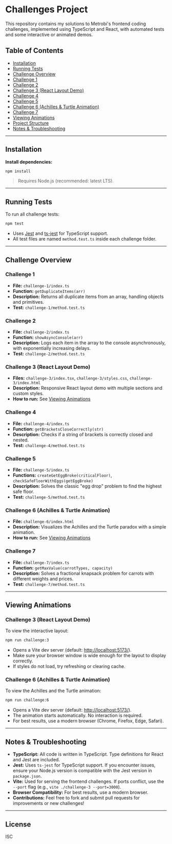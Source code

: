 # Challenges Project

This repository contains my solutions to Metrobi's frontend coding challenges, implemented using TypeScript and React, with automated tests and some interactive or animated demos.

## Table of Contents

- [Installation](#installation)
- [Running Tests](#running-tests)
- [Challenge Overview](#challenge-overview)
- [Challenge 1](#challenge-1)
- [Challenge 2](#challenge-2)
- [Challenge 3 (React Layout Demo)](#challenge-3-react-layout-demo)
- [Challenge 4](#challenge-4)
- [Challenge 5](#challenge-5)
- [Challenge 6 (Achilles & Turtle Animation)](#challenge-6-achilles--turtle-animation)
- [Challenge 7](#challenge-7)
- [Viewing Animations](#viewing-animations)
- [Project Structure](#project-structure)
- [Notes & Troubleshooting](#notes--troubleshooting)

---

## Installation

**Install dependencies:**

```bash
npm install
```

> Requires Node.js (recommended: latest LTS).

---

## Running Tests

To run all challenge tests:

```bash
npm test
```

- Uses [Jest](https://jestjs.io/) and [ts-jest](https://kulshekhar.github.io/ts-jest/) for TypeScript support.
- All test files are named `method.test.ts` inside each challenge folder.

---

## Challenge Overview

### Challenge 1

- **File:** `challenge-1/index.ts`
- **Function:** `getDuplicateItems(arr)`
- **Description:** Returns all duplicate items from an array, handling objects and primitives.
- **Test:** `challenge-1/method.test.ts`

### Challenge 2

- **File:** `challenge-2/index.ts`
- **Function:** `showAsyncConsole(arr)`
- **Description:** Logs each item in the array to the console asynchronously, with exponentially increasing delays.
- **Test:** `challenge-2/method.test.ts`

### Challenge 3 (React Layout Demo)

- **Files:** `challenge-3/index.tsx`, `challenge-3/styles.css`, `challenge-3/index.html`
- **Description:** Responsive React layout demo with multiple sections and custom styles.
- **How to run:** See [Viewing Animations](#viewing-animations)

### Challenge 4

- **File:** `challenge-4/index.ts`
- **Function:** `getBracketsCloseCorrectly(str)`
- **Description:** Checks if a string of brackets is correctly closed and nested.
- **Test:** `challenge-4/method.test.ts`

### Challenge 5

- **File:** `challenge-5/index.ts`
- **Functions:** `createGetEggBroke(criticalFloor)`, `checkSafeFloorWithEggs(getEggBroke)`
- **Description:** Solves the classic "egg drop" problem to find the highest safe floor.
- **Test:** `challenge-5/method.test.ts`

### Challenge 6 (Achilles & Turtle Animation)

- **File:** `challenge-6/index.html`
- **Description:** Visualizes the Achilles and the Turtle paradox with a simple animation.
- **How to run:** See [Viewing Animations](#viewing-animations)

### Challenge 7

- **File:** `challenge-7/index.ts`
- **Function:** `getMaxValue(carrotTypes, capacity)`
- **Description:** Solves a fractional knapsack problem for carrots with different weights and prices.
- **Test:** `challenge-7/method.test.ts`

---

## Viewing Animations

### Challenge 3 (React Layout Demo)

To view the interactive layout:

```bash
npm run challenge:3
```

- Opens a Vite dev server (default: [http://localhost:5173/](http://localhost:5173/)).
- Make sure your browser window is wide enough for the layout to display correctly.
- If styles do not load, try refreshing or clearing cache.

### Challenge 6 (Achilles & Turtle Animation)

To view the Achilles and the Turtle animation:

```bash
npm run challenge:6
```

- Opens a Vite dev server (default: [http://localhost:5173/](http://localhost:5173/)).
- The animation starts automatically. No interaction is required.
- For best results, use a modern browser (Chrome, Firefox, Edge, Safari).

---

## Notes & Troubleshooting

- **TypeScript:** All code is written in TypeScript. Type definitions for React and Jest are included.
- **Jest:** Uses `ts-jest` for TypeScript support. If you encounter issues, ensure your Node.js version is compatible with the Jest version in `package.json`.
- **Vite:** Used for serving the frontend challenges. If ports conflict, use the `--port` flag (e.g., `vite ./challenge-3 --port=3000`).
- **Browser Compatibility:** For best results, use a modern browser.
- **Contributions:** Feel free to fork and submit pull requests for improvements or new challenges!

---

## License

ISC
